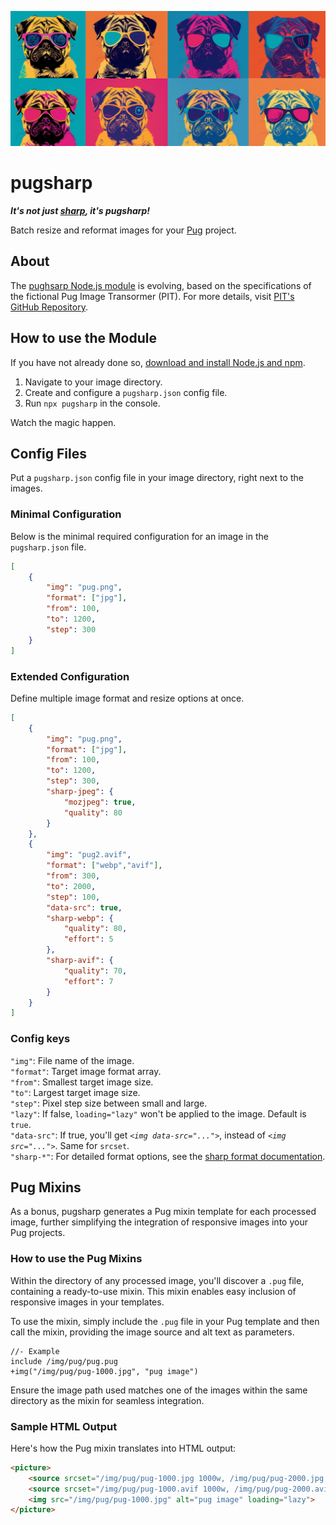 ![Pugs](pugs.webp)

# pugsharp

***It's not just [sharp](https://www.npmjs.com/package/sharp), it's pugsharp!***

Batch resize and reformat images for your [Pug](https://www.npmjs.com/package/pug) project.

## About
The [pughsarp Node.js module](https://www.npmjs.com/package/pugsharp) is evolving, based on the specifications of the fictional Pug Image Transormer (PIT). For more details, visit [PIT's GitHub Repository](https://github.com/sebfried/pit).

## How to use the Module
If you have not already done so, [download and install Node.js and npm](https://docs.npmjs.com/downloading-and-installing-node-js-and-npm).

1. Navigate to your image directory.
2. Create and configure a `pugsharp.json` config file.
3. Run `npx pugsharp` in the console.

Watch the magic happen.

## Config Files
Put a `pugsharp.json` config file in your image directory, right next to the images.

### Minimal Configuration
Below is the minimal required configuration for an image in the `pugsharp.json` file.
```json
[
    {
        "img": "pug.png",
        "format": ["jpg"],
        "from": 100,
        "to": 1200,
        "step": 300
    }
]
```

### Extended Configuration
Define multiple image format and resize options at once.
```json
[
    {
        "img": "pug.png",
        "format": ["jpg"],
        "from": 100,
        "to": 1200,
        "step": 300,
        "sharp-jpeg": {
            "mozjpeg": true,
            "quality": 80
        }
    },
    {
        "img": "pug2.avif",
        "format": ["webp","avif"],
        "from": 300,
        "to": 2000,
        "step": 100,
        "data-src": true,
        "sharp-webp": {
            "quality": 80,
            "effort": 5
        },
        "sharp-avif": {
            "quality": 70,
            "effort": 7
        }
    }
]
```
### Config keys
`"img"`: File name of the image.  
`"format"`: Target image format array.  
`"from"`: Smallest target image size.  
`"to"`: Largest target image size.  
`"step"`: Pixel step size between small and large.  
`"lazy"`: If false, `loading="lazy"` won't be applied to the image. Default is `true`.  
`"data-src"`: If true, you'll get *`<img data-src="...">`*, instead of *`<img src="...">`*. Same for `srcset`.  
`"sharp-*"`: For detailed format options, see the [sharp format documentation](https://sharp.pixelplumbing.com/api-output#toformat).

## Pug Mixins
As a bonus, pugsharp generates a Pug mixin template for each processed image, further simplifying the integration of responsive images into your Pug projects.

### How to use the Pug Mixins
Within the directory of any processed image, you'll discover a `.pug` file, containing a ready-to-use mixin. This mixin enables easy inclusion of responsive images in your templates. 

To use the mixin, simply include the `.pug` file in your Pug template and then call the mixin, providing the image source and alt text as parameters. 

```
//- Example
include /img/pug/pug.pug
+img("/img/pug/pug-1000.jpg", "pug image")
```
Ensure the image path used matches one of the images within the same directory as the mixin for seamless integration.
### Sample HTML Output
Here's how the Pug mixin translates into HTML output:
```html
<picture>
    <source srcset="/img/pug/pug-1000.jpg 1000w, /img/pug/pug-2000.jpg 2000w" type="image/jpg">
    <source srcset="/img/pug/pug-1000.avif 1000w, /img/pug/pug-2000.avif 2000w" type="image/avif">
    <img src="/img/pug/pug-1000.jpg" alt="pug image" loading="lazy">
</picture>
```
